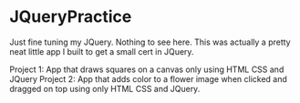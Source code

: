 # JQueryPractice
Just fine tuning my JQuery. Nothing to see here. This was actually a pretty neat little app I built to get a small cert in JQuery. 

Project 1: App that draws squares on a canvas only using HTML CSS and JQuery
Project 2: App that adds color to a flower image when clicked and dragged on top using only HTML CSS and JQuery. 
